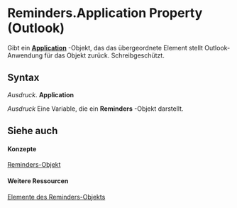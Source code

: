 
# Reminders.Application Property (Outlook)

Gibt ein  **[Application](797003e7-ecd1-eccb-eaaf-32d6ddde8348.md)** -Objekt, das das übergeordnete Element stellt Outlook-Anwendung für das Objekt zurück. Schreibgeschützt.


## Syntax

 _Ausdruck_. **Application**

 _Ausdruck_ Eine Variable, die ein **Reminders** -Objekt darstellt.


## Siehe auch


#### Konzepte


[Reminders-Objekt](66b94251-7fe4-886b-7c29-7feac4440dee.md)
#### Weitere Ressourcen


[Elemente des Reminders-Objekts](http://msdn.microsoft.com/library/f430b84a-2a9f-f7c1-b041-89a3d00deab6%28Office.15%29.aspx)